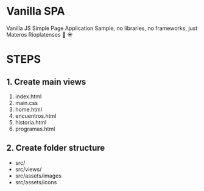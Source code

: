 # Vanilla SPA
Vanilla JS Simple Page Application Sample, no libraries, no frameworks, just Materos Rioplatenses :tea: :sunny:

# STEPS
## 1. Create main views
1. index.html
2. main.css
3. home.html
4. encuentros.html
5. historia.html
6. programas.html

## 2. Create folder structure
- src/
- src/views/
- src/assets/images
- src/assets/icons